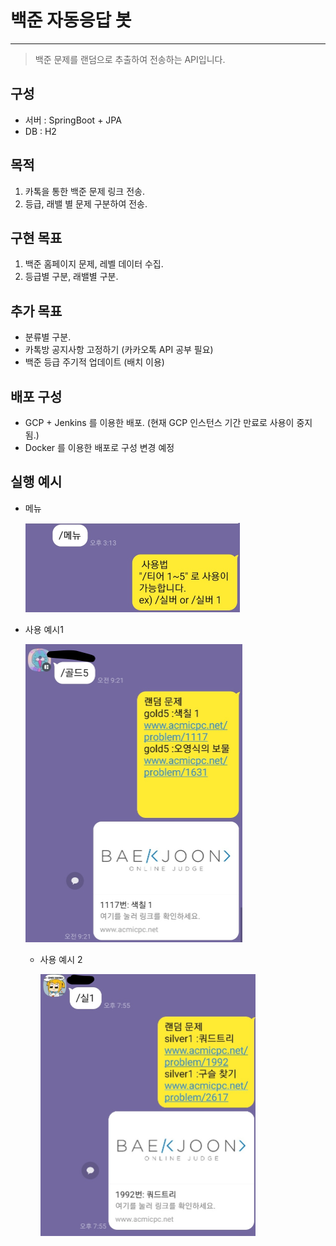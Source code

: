 # 백준 자동응답 봇
---
> 백준 문제를 랜덤으로 추출하여 전송하는 API입니다.

## 구성
* 서버 : SpringBoot + JPA
* DB : H2

## 목적
1. 카톡을 통한 백준 문제 링크 전송.
2. 등급, 래밸 별 문제 구분하여 전송.

## 구현 목표
1. 백준 홈페이지 문제, 레벨 데이터 수집.
2. 등급별 구분, 래밸별 구분.

## 추가 목표
* 분류별 구분.
* 카톡방 공지사항 고정하기 (카카오톡 API 공부 필요)
* 백준 등급 주기적 업데이트 (배치 이용)

## 배포 구성

* GCP + Jenkins 를 이용한 배포. (현재 GCP 인스턴스 기간 만료로 사용이 중지됨.)
* Docker 를 이용한 배포로 구성 변경 예정

## 실행 예시

* 메뉴

  <img src="README.assets/image-20210822230958644.png" alt="image-20210822230958644" style="zoom:50%;" />

* 사용 예시1

  <img src="README.assets/image-20210822231135942.png" alt="image-20210822231135942" style="zoom:50%;" />

  * 사용 예시 2

    <img src="README.assets/image-20210822231226267.png" alt="image-20210822231226267" style="zoom:50%;" />
